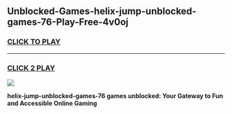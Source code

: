 
## Unblocked-Games-helix-jump-unblocked-games-76-Play-Free-4v0oj
<h3>
<a href="https://premium76.site?title=helix-jump-unblocked-games-76&ref=10A">CLICK TO PLAY</a></h3>
<hr>

<h3>
<a href="https://premium76.site?title=helix-jump-unblocked-games-76&ref=10A">CLICK 2 PLAY</a>
  
</h3>

<a href="https://premium76.site?title=helix-jump-unblocked-games-76&ref=10A"><img src="https://clearcache.store/games.png"></a>


**helix-jump-unblocked-games-76 games unblocked: Your Gateway to Fun and Accessible Online Gaming**
